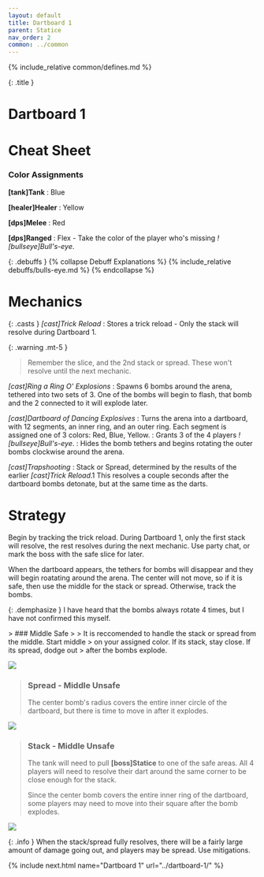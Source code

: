 ```yaml
---
layout: default
title: Dartboard 1
parent: Statice
nav_order: 2
common: ../common
---
```


{% include_relative common/defines.md %}

{: .title }
# Dartboard 1

# Cheat Sheet

### Color Assignments
**[tank]Tank**
: Blue

**[healer]Healer**
: Yellow

**[dps]Melee**
: Red

**[dps]Ranged**
: Flex - Take the color of the player who's missing *![bullseye]Bull's-eye*.

{: .debuffs }
{% collapse Debuff Explanations %}
{% include_relative debuffs/bulls-eye.md %}
{% endcollapse %}

# Mechanics

{: .casts }
*[cast]Trick Reload*
: Stores a trick reload - Only the stack will resolve during Dartboard 1.

  {: .warning .mt-5 }
  > Remember the slice, and the 2nd stack or spread. These won't resolve until the
  > next mechanic.

*[cast]Ring a Ring O' Explosions*
: Spawns 6 bombs around the arena, tethered into two sets of 3. One of the bombs
  will begin to flash, that bomb and the 2 connected to it will explode later.

*[cast]Dartboard of Dancing Explosives*
: Turns the arena into a dartboard, with 12 segments, an inner ring, and an
  outer ring. Each segment is assigned one of 3 colors: Red, Blue, Yellow.
: Grants 3 of the 4 players *![bullseye]Bull's-eye*.
: Hides the bomb tethers and begins rotating the outer bombs clockwise around
  the arena.

*[cast]Trapshooting*
: Stack or Spread, determined by the results of the earlier *[cast]Trick Reload*.1
  This resolves a couple seconds after the dartboard bombs detonate, but at the
  same time as the darts.

# Strategy

Begin by tracking the trick reload. During Dartboard 1, only the first stack
will resolve, the rest resolves during the next mechanic. Use party chat, or
mark the boss with the safe slice for later.

When the dartboard appears, the tethers for bombs will disappear and they will
begin roatating around the arena. The center will not move, so if it is safe,
then use the middle for the stack or spread. Otherwise, track the bombs.

{: .demphasize }
I have heard that the bombs always rotate 4 times, but I have not confirmed this
myself.

<div class="mechanics" markdown="1">
> ### Middle Safe
>
> It is reccomended to handle the stack or spread from the middle. Start middle
> on your assigned color. If its stack, stay close. If its spread, dodge out
> after the bombs explode.

![](./spread-middle.png)

> ### Spread - Middle Unsafe
>
> The center bomb's radius covers the entire inner circle of the dartboard, but
> there is time to move in after it explodes.

![](./spread-sides.png)

> ### Stack - Middle Unsafe
>
> The tank will need to pull **[boss]Statice** to one of the safe areas. All 4
> players will need to resolve their dart around the same corner to be close
> enough for the stack.
>
> Since the center bomb covers the entire inner ring of the dartboard, some
> players may need to move into their square after the bomb explodes.

![](./stack-sides.png)
</div>

{: .info }
When the stack/spread fully resolves, there will be a fairly large amount of
damage going out, and players may be spread. Use mitigations.

{% include next.html name="Dartboard 1" url="../dartboard-1/" %}
